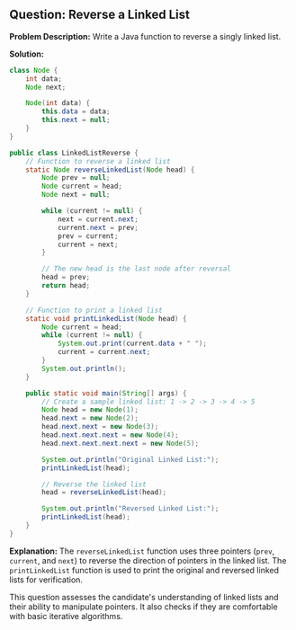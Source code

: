 
## Question: Reverse a Linked List

**Problem Description:**
Write a Java function to reverse a singly linked list.

**Solution:**

```java
class Node {
    int data;
    Node next;

    Node(int data) {
        this.data = data;
        this.next = null;
    }
}

public class LinkedListReverse {
    // Function to reverse a linked list
    static Node reverseLinkedList(Node head) {
        Node prev = null;
        Node current = head;
        Node next = null;

        while (current != null) {
            next = current.next;
            current.next = prev;
            prev = current;
            current = next;
        }

        // The new head is the last node after reversal
        head = prev;
        return head;
    }

    // Function to print a linked list
    static void printLinkedList(Node head) {
        Node current = head;
        while (current != null) {
            System.out.print(current.data + " ");
            current = current.next;
        }
        System.out.println();
    }

    public static void main(String[] args) {
        // Create a sample linked list: 1 -> 2 -> 3 -> 4 -> 5
        Node head = new Node(1);
        head.next = new Node(2);
        head.next.next = new Node(3);
        head.next.next.next = new Node(4);
        head.next.next.next.next = new Node(5);

        System.out.println("Original Linked List:");
        printLinkedList(head);

        // Reverse the linked list
        head = reverseLinkedList(head);

        System.out.println("Reversed Linked List:");
        printLinkedList(head);
    }
}
```

**Explanation:**
The `reverseLinkedList` function uses three pointers (`prev`, `current`, and `next`) to reverse the direction of pointers in the linked list. The `printLinkedList` function is used to print the original and reversed linked lists for verification.

This question assesses the candidate's understanding of linked lists and their ability to manipulate pointers. It also checks if they are comfortable with basic iterative algorithms.
